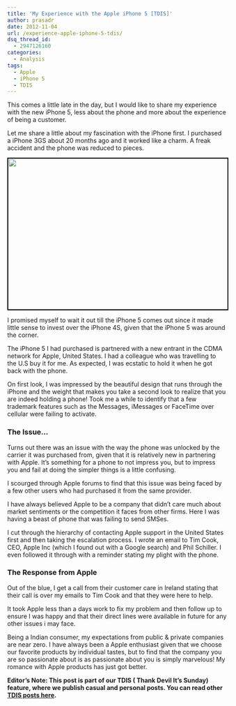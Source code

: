 ```yaml
---
title: 'My Experience with the Apple iPhone 5 [TDIS]'
author: prasadr
date: 2012-11-04
url: /experience-apple-iphone-5-tdis/
dsq_thread_id:
  - 2947126160
categories:
  - Analysis
tags:
  - Apple
  - iPhone 5
  - TDIS
---
```

This comes a little late in the day, but I would like to share my experience with the new iPhone 5, less about the phone and more about the experience of being a customer.

Let me share a little about my fascination with the iPhone first. I purchased a iPhone 3GS about 20 months ago and it worked like a charm. A freak accident and the phone was reduced to pieces.

[<img class="alignnone  wp-image-62173" style="border: 2px solid black;" title="iPhone5" src="http://cdn.devilsworkshop.org/files/2012/09/iPhone5.png" alt="" width="506" height="346" />][1]

I promised myself to wait it out till the iPhone 5 comes out since it made little sense to invest over the iPhone 4S, given that the iPhone 5 was around the corner.

The iPhone 5 I had purchased is partnered with a new entrant in the CDMA network for Apple, United States. I had a colleague who was travelling to the U.S buy it for me. As expected, I was ecstatic to hold it when he got back with the phone.

On first look, I was impressed by the beautiful design that runs through the iPhone and the weight that makes you take a second look to realize that you are indeed holding a phone! Took me a while to identify that a few trademark features such as the Messages, iMessages or FaceTime over cellular were failing to activate.

### The Issue&#8230;

Turns out there was an issue with the way the phone was unlocked by the carrier it was purchased from, given that it is relatively new in partnering with Apple. It&#8217;s something for a phone to not impress you, but to impress you and fail at doing the simpler things is a little confusing.

I scourged through Apple forums to find that this issue was being faced by a few other users who had purchased it from the same provider.

I have always believed Apple to be a company that didn&#8217;t care much about market sentiments or the competition it faces from other firms. Here I was having a beast of phone that was failing to send SMSes.

I cut through the hierarchy of contacting Apple support in the United States first and then taking the escalation process. I wrote an email to Tim Cook, CEO, Apple Inc (which I found out with a Google search) and Phil Schiller. I even followed it through with a reminder stating my plight with the phone.

### The Response from Apple

Out of the blue, I get a call from their customer care in Ireland stating that their call is over my emails to Tim Cook and that they were here to help.

It took Apple less than a days work to fix my problem and then follow up to ensure I was happy and that their direct lines were available in future for any other issues i may face.

Being a Indian consumer, my expectations from public & private companies are near zero. I have always been a Apple enthusiast given that we choose our favorite products by individual tastes, but to find that the company you are so passionate about is as passionate about you is simply marvelous! My romance with Apple products has just got better.

**Editor&#8217;s Note: This post is part of our TDIS ( Thank Devil It&#8217;s Sunday) feature, where we publish casual and personal posts. You can read other [TDIS posts here][2].**

 [1]: http://cdn.devilsworkshop.org/files/2012/09/iPhone5.png
 [2]: http://devilsworkshop.org/tag/tdis/
